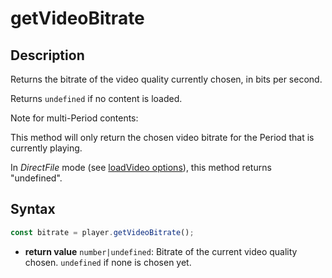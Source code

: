 # getVideoBitrate

## Description

Returns the bitrate of the video quality currently chosen, in bits per second.

Returns `undefined` if no content is loaded.

<div class="note">
Note for multi-Period contents:

This method will only return the chosen video bitrate for the Period that is currently
playing.

</div>

<div class="warning">
In <i>DirectFile</i> mode (see <a
href="../Loading_a_Content.md#transport">loadVideo options</a>),
this method returns "undefined".
</div>

## Syntax

```js
const bitrate = player.getVideoBitrate();
```

- **return value** `number|undefined`: Bitrate of the current video quality chosen.
  `undefined` if none is chosen yet.
